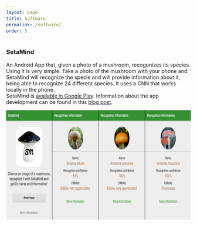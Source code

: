 ```yaml
---
layout: page
title: Software
permalink: /software/
order: 3
---
```


### SetaMind ###

An Android App that, given a photo of a mushroom, recogonizes its species. Using it is very simple: Take a photo of the mushroom with your phone and SetaMind will recognize the specie and will provide information about it, being able to recognize 24 different species. It uses a CNN that works locally in the phone.    
SetaMind is [available in Google Play](https://play.google.com/store/apps/details?id=gombru.setamind). Information about the app development can be found in this [blog post](https://gombru.github.io/).

<div class="imgcap">
<img src="/assets/setamind/setamind.png" height="300">
</div>
